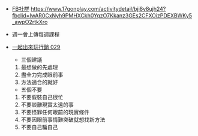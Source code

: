 
- [FB社群](https://www.facebook.com/groups/17gonplay/)
https://www.17gonplay.com/activitydetail/bji8v8ujh24?fbclid=IwAR0CxNyh9PMHXCkh0YqzO7Kkanz3GEs2CFXOizPDEXBWKy5_awpO2rtkXro


- 週一會上傳每週課程

- [一起出來玩行銷 029](https://youtu.be/YPWpu30lJ0w)
    - 三個建議
    1. 最想做的先處理
    1. 盡全力完成眼前事
    1. 方法適合的就好
    - 五個不要
    1. 不要假裝自己很忙
    1. 不要談離現實太遠的事
    1. 不要怪罪任何眼前的現實條件
    1. 不要因眼前事情難突破就想找新方法
    1. 不要自己騙自己